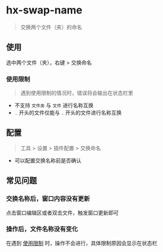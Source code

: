﻿# hx-swap-name

> 交换两个文件（夹）的命名

## 使用

选中两个文件（夹），右键 > 交换命名

### 使用限制

> 遇到使用限制的情况时，错误将会输出在状态栏里

* 不支持 `文件夹` 与 `文件` 进行名称互换
* `.` 开头的文件仅能与 `.` 开头的文件进行名称互换

## 配置

> 工具 > 设置 > 插件配置 > 交换命名

* 可以配置交换名称前是否确认

## 常见问题

### 交换名称后，窗口内容没有更新

点击窗口编辑区或者双击文件，触发窗口更新即可

### 操作后，文件名称没有变化

在遇到 [使用限制](#使用限制) 时，操作不会进行，具体限制原因会显示在状态栏